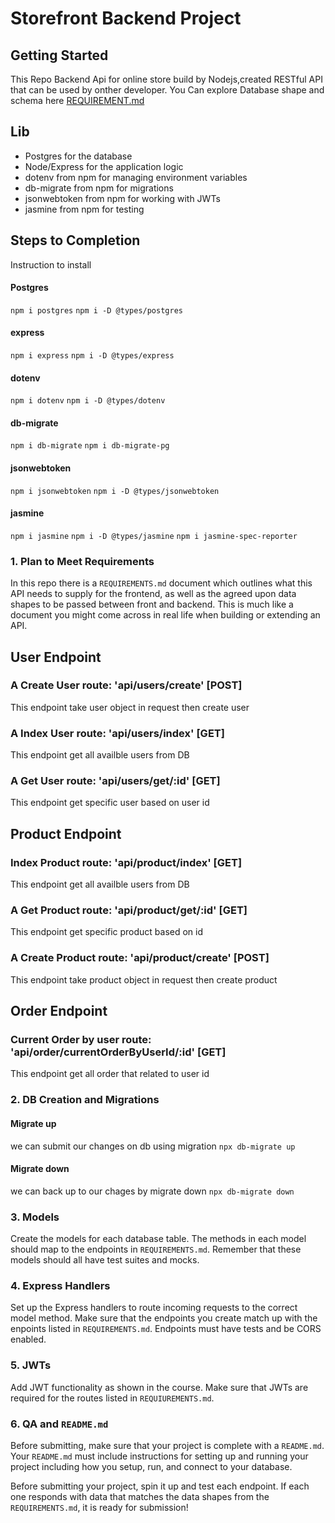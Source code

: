 # Storefront Backend Project

## Getting Started

This Repo Backend Api for online store build by Nodejs,created RESTful API that can be used by onther developer.
You Can explore Database shape and schema here [REQUIREMENT.md](REQUIREMENTS.md)

## Lib

- Postgres for the database
- Node/Express for the application logic
- dotenv from npm for managing environment variables
- db-migrate from npm for migrations
- jsonwebtoken from npm for working with JWTs
- jasmine from npm for testing

## Steps to Completion

Instruction to install

#### Postgres

`npm i postgres`
`npm i -D @types/postgres`

#### express

`npm i express`
`npm i -D @types/express`

#### dotenv

`npm i dotenv`
`npm i -D @types/dotenv`

#### db-migrate

`npm i db-migrate`
`npm i db-migrate-pg`

#### jsonwebtoken

`npm i jsonwebtoken`
`npm i -D @types/jsonwebtoken`

#### jasmine

`npm i jasmine`
`npm i -D @types/jasmine`
`npm i jasmine-spec-reporter`

### 1. Plan to Meet Requirements

In this repo there is a `REQUIREMENTS.md` document which outlines what this API needs to supply for the frontend, as well as the agreed upon data shapes to be passed between front and backend. This is much like a document you might come across in real life when building or extending an API.

## User Endpoint

### A Create User route: 'api/users/create' [POST]

This endpoint take user object in request then create user

### A Index User route: 'api/users/index' [GET]

This endpoint get all availble users from DB

### A Get User route: 'api/users/get/:id' [GET]

This endpoint get specific user based on user id

## Product Endpoint

### Index Product route: 'api/product/index' [GET]

This endpoint get all availble users from DB

### A Get Product route: 'api/product/get/:id' [GET]

This endpoint get specific product based on id

### A Create Product route: 'api/product/create' [POST]

This endpoint take product object in request then create product

## Order Endpoint

### Current Order by user route: 'api/order/currentOrderByUserId/:id' [GET]

This endpoint get all order that related to user id

### 2. DB Creation and Migrations

#### Migrate up

we can submit our changes on db using migration
`npx db-migrate up`

#### Migrate down

we can back up to our chages by migrate down
`npx db-migrate down`

### 3. Models

Create the models for each database table. The methods in each model should map to the endpoints in `REQUIREMENTS.md`. Remember that these models should all have test suites and mocks.

### 4. Express Handlers

Set up the Express handlers to route incoming requests to the correct model method. Make sure that the endpoints you create match up with the enpoints listed in `REQUIREMENTS.md`. Endpoints must have tests and be CORS enabled.

### 5. JWTs

Add JWT functionality as shown in the course. Make sure that JWTs are required for the routes listed in `REQUIUREMENTS.md`.

### 6. QA and `README.md`

Before submitting, make sure that your project is complete with a `README.md`. Your `README.md` must include instructions for setting up and running your project including how you setup, run, and connect to your database.

Before submitting your project, spin it up and test each endpoint. If each one responds with data that matches the data shapes from the `REQUIREMENTS.md`, it is ready for submission!
